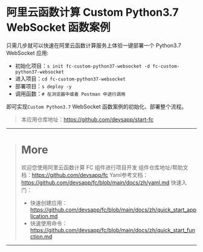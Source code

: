 # 阿里云函数计算 Custom Python3.7 WebSocket 函数案例

只需几步就可以快速在阿里云函数计算服务上体验一键部署一个 Python3.7 WebSocket 应用:

- 初始化项目：`s init fc-custom-python37-websocket -d fc-custom-python37-websocket`
- 进入项目：`cd fc-custom-python37-websocket`
- 部署项目：`s deploy -y`
- 调用函数：`# 在浏览器中或者 Postman 中进行调用`

即可实现`Custom Python3.7` WebSocket 函数案例的初始化、部署整个流程。

> 本应用仓库地址：https://github.com/devsapp/start-fc

------------------------------------
> # More
> 欢迎您使用阿里云函数计算 FC 组件进行项目开发
> 组件仓库地址/帮助文档：https://github.com/devsapp/fc
> Yaml参考文档：https://github.com/devsapp/fc/blob/main/docs/zh/yaml.md
> 快速入门：
>   - 快速创建应用：https://github.com/devsapp/fc/blob/main/docs/zh/quick_start_application.md
>   - 快速使用命令：https://github.com/devsapp/fc/blob/main/docs/zh/quick_start_function.md
------------------------------------